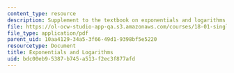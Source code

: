 ```yaml
---
content_type: resource
description: Supplement to the textbook on exponentials and logarithms.
file: https://ol-ocw-studio-app-qa.s3.amazonaws.com/courses/18-01-single-variable-calculus-fall-2006/bdc00eb95387b745a513f2ec3f877afd_xxpnentl_lgrthm.pdf
file_type: application/pdf
parent_uid: 10aa4129-34a5-3f66-49d1-9398bf5e5220
resourcetype: Document
title: Exponentials and Logarithms
uid: bdc00eb9-5387-b745-a513-f2ec3f877afd
---
```


